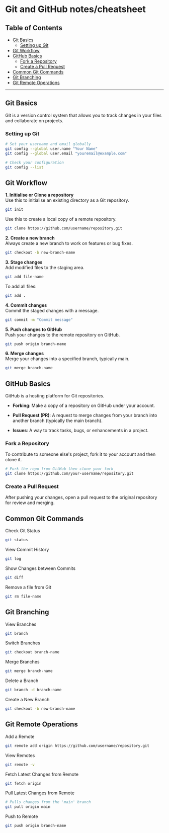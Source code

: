 # Git and GitHub notes/cheatsheet

## Table of Contents
  - [Git Basics](#git-basics)
    - [Setting up Git](#setting-up-git)
  - [Git Workflow](#git-workflow)
  - [GitHub Basics](#github-basics)
    - [Fork a Repository](#fork-a-repository)
    - [Create a Pull Request](#create-a-pull-request)
  - [Common Git Commands](#common-git-commands)
  - [Git Branching](#git-branching)
  - [Git Remote Operations](#git-remote-operations)

---

## Git Basics

Git is a version control system that allows you to track changes in your files and collaborate on projects.

### Setting up Git

```bash
# Set your username and email globally
git config --global user.name "Your Name"
git config --global user.email "youremail@example.com"

# Check your configuration
git config --list
```

## Git Workflow

__1. Initialise or Clone a repository__  
Use this to initialise an existing directory as a Git repository.

```bash
git init
```

Use this to create a local copy of a remote repository.

```bash
git clone https://github.com/username/repository.git
```

__2. Create a new branch__  
Always create a new branch to work on features or bug fixes.

```bash
git checkout -b new-branch-name
```

__3. Stage changes__  
Add modified files to the staging area.

```bash
git add file-name
```

To add all files:

```bash
git add .
```

__4. Commit changes__  
Commit the staged changes with a message.

```bash
git commit -m "Commit message"
```

__5. Push changes to GitHub__  
Push your changes to the remote repository on GitHub.

```bash
git push origin branch-name
```

__6. Merge changes__  
Merge your changes into a specified branch, typically main.

```bash
git merge branch-name
```

## GitHub Basics

GitHub is a hosting platform for Git repositories.

- __Forking__: Make a copy of a repository on GitHub under your account.

- __Pull Request (PR)__: A request to merge changes from your branch into another branch (typically the main branch).

- __Issues__: A way to track tasks, bugs, or enhancements in a project.

### Fork a Repository

To contribute to someone else's project, fork it to your account and then clone it.

```bash
# Fork the repo from GitHub then clone your fork
git clone https://github.com/your-username/repository.git
```

### Create a Pull Request

After pushing your changes, open a pull request to the original repository for review and merging.

## Common Git Commands

Check Git Status
  
```bash
git status
```

View Commit History
  
```bash
git log
```

Show Changes between Commits
  
```bash
git diff
```

Remove a file from Git
  
```bash
git rm file-name
```

## Git Branching

View Branches
```bash
git branch
```

Switch Branches
```bash
git checkout branch-name
```

Merge Branches
```bash
git merge branch-name
```

Delete a Branch
```bash
git branch -d branch-name
```

Create a New Branch
```bash
git checkout -b new-branch-name
```

## Git Remote Operations
Add a Remote
```bash
git remote add origin https://github.com/username/repository.git
```

View Remotes
```bash
git remote -v
```

Fetch Latest Changes from Remote
```bash
git fetch origin
```

Pull Latest Changes from Remote
```bash
# Pulls changes from the 'main' branch
git pull origin main
```

Push to Remote
```bash
git push origin branch-name
```